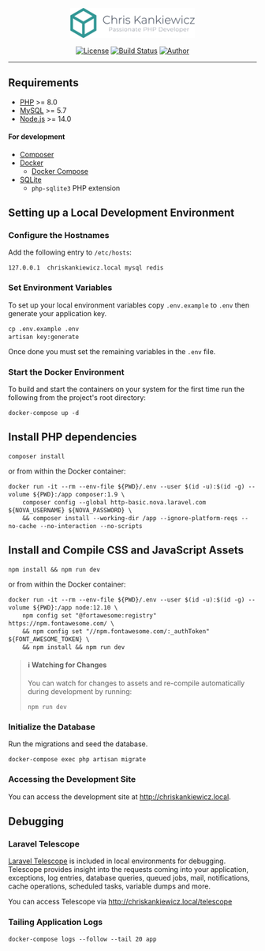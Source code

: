 <p align="center">
    <img src="chris-kankiewicz.svg" alt="Chris Kankiewicz" width="50%">
</p>

<p align="center">
    <a href="https://github.com/PHLAK/chriskankiewicz.com/blob/master/LICENSE"><img src="https://img.shields.io/github/license/phlak/chriskankiewicz.com?style=flat-square" alt="License"></a>
    <a href="https://travis-ci.com/PHLAK/chriskankiewicz.com"><img src="https://img.shields.io/travis/com/PHLAK/chriskankiewicz.com.svg?style=flat-square" alt="Build Status"></a>
    <a href="https://www.ChrisKankiewicz.com"><img src="https://img.shields.io/badge/created_by-Chris%20Kankiewicz-319795.svg?style=flat-square" alt="Author"></a>
</p>

---

Requirements
------------

  - [PHP](https://secure.php.net/) >= 8.0
  - [MySQL](https://www.mysql.com/) >= 5.7
  - [Node.js](https://nodejs.org) >= 14.0

#### For development

  - [Composer](https://getcomposer.org/)
  - [Docker](https://www.docker.com/)
    - [Docker Compose](https://docs.docker.com/compose/)
  - [SQLite](https://www.sqlite.org/index.html)
    - `php-sqlite3` PHP extension

Setting up a Local Development Environment
------------------------------------------

### Configure the Hostnames

Add the following entry to `/etc/hosts`:

    127.0.0.1  chriskankiewicz.local mysql redis

### Set Environment Variables

To set up your local environment variables copy `.env.example` to `.env` then
generate your application key.

    cp .env.example .env
    artisan key:generate

Once done you must set the remaining variables in the `.env` file.

### Start the Docker Environment

To build and start the containers on your system for the first time run the
following from the project's root directory:

    docker-compose up -d

## Install PHP dependencies

    composer install

or from within the Docker container:

    docker run -it --rm --env-file ${PWD}/.env --user $(id -u):$(id -g) --volume ${PWD}:/app composer:1.9 \
        composer config --global http-basic.nova.laravel.com ${NOVA_USERNAME} ${NOVA_PASSWORD} \
        && composer install --working-dir /app --ignore-platform-reqs --no-cache --no-interaction --no-scripts

## Install and Compile CSS and JavaScript Assets

    npm install && npm run dev

or from within the Docker container:

    docker run -it --rm --env-file ${PWD}/.env --user $(id -u):$(id -g) --volume ${PWD}:/app node:12.10 \
        npm config set "@fortawesome:registry" https://npm.fontawesome.com/ \
        && npm config set "//npm.fontawesome.com/:_authToken" ${FONT_AWESOME_TOKEN} \
        && npm install && npm run dev

> #### ℹ️ Watching for Changes
>
> You can watch for changes to assets and re-compile automatically during
> development by running:
> 
>     npm run dev

### Initialize the Database

Run the migrations and seed the database.

    docker-compose exec php artisan migrate

### Accessing the Development Site

You can access the development site at <http://chriskankiewicz.local>.

## Debugging

### Laravel Telescope

[Laravel Telescope](https://laravel.com/docs/telescope) is included in local
environments for debugging. Telescope provides insight into the requests coming
into your application, exceptions, log entries, database queries, queued jobs,
mail, notifications, cache operations, scheduled tasks, variable dumps and more.

You can access Telescope via <http://chriskankiewicz.local/telescope>

### Tailing Application Logs

    docker-compose logs --follow --tail 20 app
